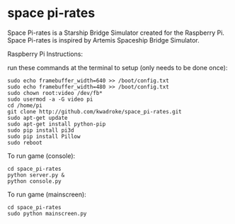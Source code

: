 space pi-rates
==============
Space Pi-rates is a Starship Bridge Simulator created for the Raspberry Pi. Space Pi-rates is inspired by Artemis Spaceship Bridge Simulator.


Raspberry Pi Instructions:



run these commands at the terminal to setup (only needs to be done once):

	sudo echo framebuffer_width=640 >> /boot/config.txt
	sudo echo framebuffer_width=480 >> /boot/config.txt
	sudo chown root:video /dev/fb*
	sudo usermod -a -G video pi
	cd /home/pi
	git clone http://github.com/kwadroke/space_pi-rates.git
	sudo apt-get update
	sudo apt-get install python-pip 
	sudo pip install pi3d
	sudo pip install Pillow
	sudo reboot


To run game (console):

	cd space_pi-rates
	python server.py &
	python console.py
	
	
To run game (mainscreen):

	cd space_pi-rates
	sudo python mainscreen.py